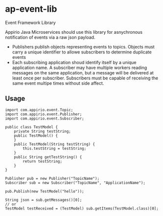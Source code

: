 # ap-event-lib
Event Framework Library

Appirio Java Microservices should use this library for asnychronous notification of events via a raw json payload. 

* Publishers publish objects representing events to topics. Objects must carry a unique identifier to allowe subscribers to determine duplicate events
* Each subscribing application shoud identify itself by a unique application name. A subscriber may have multiple workers reading messages on the same application, but a message will be delivered at least once per subscriber. Subscribers must be capable of receiving the same event multipe times without side affect.

## Usage
```
import com.appirio.event.Topic;
import com.appirio.event.Publisher;
import com.appirio.event.Subscriber;

public class TestModel {
    private String testString;
    public TestModel() {
    }
    public TestModel(String testString) {
        this.testString = testString;
    }
    public String getTestString() {
        return testString;
    }
}

Publisher pub = new Publisher("TopicName");
Subscriber sub = new Subscriber("TopicName", "ApplicationName");

pub.Publish(new TestModel("hello"));

String json = sub.getMessages()[0];
// or
TestModel testReceived = (TestModel) sub.getItems(TestModel.class)[0];
```
